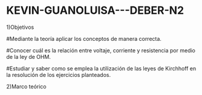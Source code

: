 # KEVIN-GUANOLUISA---DEBER-N2
1)Objetivos 

#Mediante la teoría aplicar los conceptos de manera correcta.

#Conocer cuál es la relación entre voltaje, corriente y resistencia por medio de la ley de OHM.

#Estudiar y saber como se emplea la utilización de las leyes de Kirchhoff en la resolución de los ejercicios planteados.

2)Marco teórico
